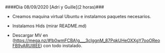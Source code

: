 ####Dia 08/09/2020 [Adri y Guille](2 horas)###

   - Creamos maquina virtual Ubuntu e instalamos paquetes necesarios.
   
   - Instalamos Hids (mirar README.md)
   
   - Descargar MV en (https://mega.nz/#!b0wmFCBA!g___3cIggnM_87PqkUHeOXXgY7ooOReoFB9yARUl8EE) con todo instalado.
